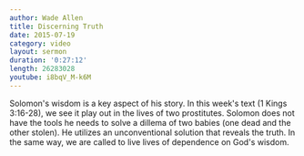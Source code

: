 ```yaml
---
author: Wade Allen
title: Discerning Truth
date: 2015-07-19
category: video
layout: sermon
duration: '0:27:12' 
length: 26283028
youtube: i8bqV_M-k6M
---
```


Solomon's wisdom is a key aspect of his story. In this week's text (1 Kings 3:16-28), we see it play out in the lives of two prostitutes. Solomon does not have the tools he needs to solve a dillema of two babies (one dead and the other stolen). He utilizes an unconventional solution that reveals the truth. In the same way, we are called to live lives of dependence on God's wisdom.
